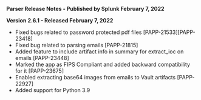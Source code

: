 **Parser Release Notes - Published by Splunk February 7, 2022**


**Version 2.6.1 - Released February 7, 2022**

* Fixed bugs related to password protected pdf files [PAPP-21533][PAPP-23418]
* Fixed bug related to parsing emails [PAPP-21815]
* Added feature to include artifact info in summary for extract_ioc on emails [PAPP-23448]
* Marked the app as FIPS Compliant and added backward compatibility for it [PAPP-23675]
* Enabled extracting base64 images from emails to Vault artifacts [PAPP-22927]
* Added support for Python 3.9
